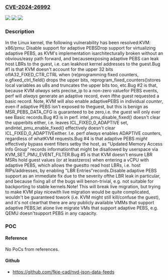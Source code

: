 ### [CVE-2024-26992](https://cve.mitre.org/cgi-bin/cvename.cgi?name=CVE-2024-26992)
![](https://img.shields.io/static/v1?label=Product&message=Linux&color=blue)
![](https://img.shields.io/static/v1?label=Version&message=c59a1f106f5c%3C%200fb74c00d140%20&color=brighgreen)
![](https://img.shields.io/static/v1?label=Vulnerability&message=n%2Fa&color=brighgreen)

### Description

In the Linux kernel, the following vulnerability has been resolved:KVM: x86/pmu: Disable support for adaptive PEBSDrop support for virtualizing adaptive PEBS, as KVM's implementation isarchitecturally broken without an obvious/easy path forward, and becauseexposing adaptive PEBS can leak host LBRs to the guest, i.e. can leakhost kernel addresses to the guest.Bug #1 is that KVM doesn't account for the upper 32 bits ofIA32_FIXED_CTR_CTRL when (re)programming fixed counters, e.gfixed_ctrl_field() drops the upper bits, reprogram_fixed_counters()stores local variables as u8s and truncates the upper bits too, etc.Bug #2 is that, because KVM _always_ sets precise_ip to a non-zero valuefor PEBS events, perf will _always_ generate an adaptive record, even ifthe guest requested a basic record.  Note, KVM will also enable adaptivePEBS in individual *counter*, even if adaptive PEBS isn't exposed to theguest, but this is benign as MSR_PEBS_DATA_CFG is guaranteed to be zero,i.e. the guest will only ever see Basic records.Bug #3 is in perf.  intel_pmu_disable_fixed() doesn't clear the upperbits either, i.e. leaves ICL_FIXED_0_ADAPTIVE set, andintel_pmu_enable_fixed() effectively doesn't clear ICL_FIXED_0_ADAPTIVEeither.  I.e. perf _always_ enables ADAPTIVE counters, regardless of whatKVM requests.Bug #4 is that adaptive PEBS *might* effectively bypass event filters setby the host, as "Updated Memory Access Info Group" records informationthat might be disallowed by userspace via KVM_SET_PMU_EVENT_FILTER.Bug #5 is that KVM doesn't ensure LBR MSRs hold guest values (or at leastzeros) when entering a vCPU with adaptive PEBS, which allows the guestto read host LBRs, i.e. host RIPs/addresses, by enabling "LBR Entries"records.Disable adaptive PEBS support as an immediate fix due to the severity ofthe LBR leak in particular, and because fixing all of the bugs will benon-trivial, e.g. not suitable for backporting to stable kernels.Note!  This will break live migration, but trying to make KVM play nicewith live migration would be quite complicated, wouldn't be guaranteed towork (i.e. KVM might still kill/confuse the guest), and it's not clearthat there are any publicly available VMMs that support adaptive PEBS,let alone live migrate VMs that support adaptive PEBS, e.g. QEMU doesn'tsupport PEBS in any capacity.

### POC

#### Reference
No PoCs from references.

#### Github
- https://github.com/fkie-cad/nvd-json-data-feeds

